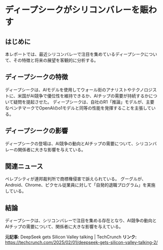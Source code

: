 # ディープシークがシリコンバレーを賑わす
## はじめに
本レポートでは、最近シリコンバレーで注目を集めているディープシークについて、その特徴と将来の展望を客観的に分析する。
## ディープシークの特徴
ディープシークは、AIモデルを使用してウォール街のアナリストやテクノロジストに、米国がAI競争で優位性を維持できるか、AIチップの需要が持続するかについて疑問を提起させた。
ディープシークは、自社のR1「推論」モデルが、主要なベンチマークでOpenAIのo1モデルと同等の性能を発揮することを主張している。
## ディープシークの影響
ディープシークの登場は、AI競争の動向とAIチップの需要について、シリコンバレーの関係者に大きな影響を与えている。
## 関連ニュース
ペレプシティが連邦裁判所で商標権侵害で訴えられている。
グーグルが、Android、Chrome、ピクセル従業員に対して「自発的退職プログラム」を実施している。
## 結論
ディープシークは、シリコンバレーで注目を集める存在となり、AI競争の動向とAIチップの需要について、関係者に大きな影響を与えている。

**元記事:** DeepSeek gets Silicon Valley talking | TechCrunch
**リンク:** https://techcrunch.com/2025/02/01/deepseek-gets-silicon-valley-talking-2/